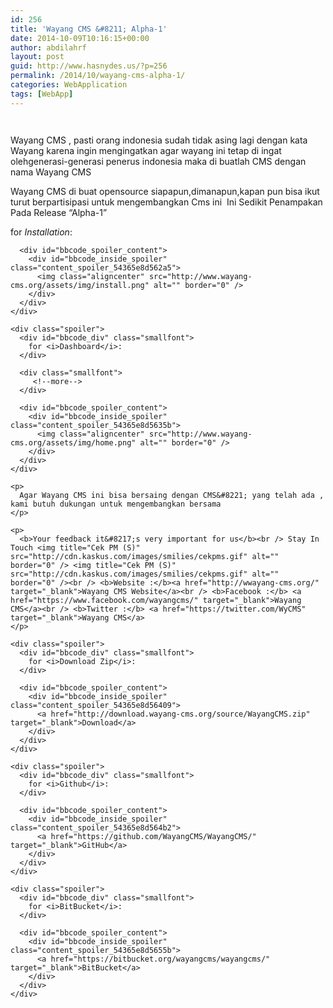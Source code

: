 ```yaml
---
id: 256
title: 'Wayang CMS &#8211; Alpha-1'
date: 2014-10-09T10:16:15+00:00
author: abdilahrf
layout: post
guid: http://www.hasnydes.us/?p=256
permalink: /2014/10/wayang-cms-alpha-1/
categories: WebApplication
tags: [WebApp]
---
```

<img class="aligncenter" src="http://www.wayang-cms.org/assets/img/wayang.png" alt="" border="0" />
  
 <img title="Hot News" src="http://cdn.kaskus.com/images/smilies/hotnews.gif" alt="" border="0" /><img title="Hot News" src="http://cdn.kaskus.com/images/smilies/hotnews.gif" alt="" border="0" />

Wayang CMS , pasti orang indonesia sudah tidak asing lagi dengan kata Wayang karena ingin mengingatkan agar wayang ini tetap di ingat olehgenerasi-generasi penerus indonesia maka di buatlah CMS dengan nama Wayang CMS

Wayang CMS di buat opensource siapapun,dimanapun,kapan pun bisa ikut turut berpartisipasi untuk mengembangkan Cms ini <img title="Salaman" src="http://cdn.kaskus.com/images/smilies/lebaran03.gif" alt="" border="0" /> Ini Sedikit Penampakan Pada Release &#8220;Alpha-1&#8221;

<div class="spoiler">
  <div id="bbcode_div" class="smallfont">
    <div class="spoiler">
      <div id="bbcode_div" class="smallfont">
        for <i>Installation</i>:
      </div>
      
      <div id="bbcode_spoiler_content">
        <div id="bbcode_inside_spoiler" class="content_spoiler_54365e8d562a5">
          <img class="aligncenter" src="http://www.wayang-cms.org/assets/img/install.png" alt="" border="0" />
        </div>
      </div>
    </div>
    
    <div class="spoiler">
      <div id="bbcode_div" class="smallfont">
        for <i>Dashboard</i>:
      </div>
      
      <div class="smallfont">
         <!--more-->
      </div>
      
      <div id="bbcode_spoiler_content">
        <div id="bbcode_inside_spoiler" class="content_spoiler_54365e8d5635b">
          <img class="aligncenter" src="http://www.wayang-cms.org/assets/img/home.png" alt="" border="0" />
        </div>
      </div>
    </div>
    
    <p>
      Agar Wayang CMS ini bisa bersaing dengan CMS&#8221; yang telah ada , kami butuh dukungan untuk mengembangkan bersama
    </p>
    
    <p>
      <b>Your feedback it&#8217;s very important for us</b><br /> Stay In Touch <img title="Cek PM (S)" src="http://cdn.kaskus.com/images/smilies/cekpms.gif" alt="" border="0" /> <img title="Cek PM (S)" src="http://cdn.kaskus.com/images/smilies/cekpms.gif" alt="" border="0" /><br /> <b>Website :</b><a href="http://wwayang-cms.org/" target="_blank">Wayang CMS Website</a><br /> <b>Facebook :</b> <a href="https://www.facebook.com/wayangcms/" target="_blank">Wayang CMS</a><br /> <b>Twitter :</b> <a href="https://twitter.com/WyCMS" target="_blank">Wayang CMS</a>
    </p>
    
    <div class="spoiler">
      <div id="bbcode_div" class="smallfont">
        for <i>Download Zip</i>:
      </div>
      
      <div id="bbcode_spoiler_content">
        <div id="bbcode_inside_spoiler" class="content_spoiler_54365e8d56409">
          <a href="http://download.wayang-cms.org/source/WayangCMS.zip" target="_blank">Download</a>
        </div>
      </div>
    </div>
    
    <div class="spoiler">
      <div id="bbcode_div" class="smallfont">
        for <i>Github</i>:
      </div>
      
      <div id="bbcode_spoiler_content">
        <div id="bbcode_inside_spoiler" class="content_spoiler_54365e8d564b2">
          <a href="https://github.com/WayangCMS/WayangCMS/" target="_blank">GitHub</a>
        </div>
      </div>
    </div>
    
    <div class="spoiler">
      <div id="bbcode_div" class="smallfont">
        for <i>BitBucket</i>:
      </div>
      
      <div id="bbcode_spoiler_content">
        <div id="bbcode_inside_spoiler" class="content_spoiler_54365e8d5655b">
          <a href="https://bitbucket.org/wayangcms/wayangcms/" target="_blank">BitBucket</a>
        </div>
      </div>
    </div>
  </div>
</div>

&nbsp;